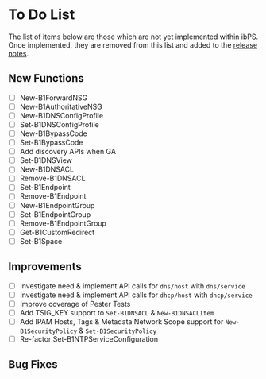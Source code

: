 # To Do List
The list of items below are those which are not yet implemented within ibPS. Once implemented, they are removed from this list and added to the [release notes](https://github.com/TehMuffinMoo/ibPS/blob/dev/RELEASE.md).

## New Functions
- [ ] New-B1ForwardNSG
- [ ] New-B1AuthoritativeNSG
- [ ] New-B1DNSConfigProfile
- [ ] Set-B1DNSConfigProfile
- [ ] New-B1BypassCode
- [ ] Set-B1BypassCode
- [ ] Add discovery APIs when GA
- [ ] Set-B1DNSView
- [ ] New-B1DNSACL
- [ ] Remove-B1DNSACL
- [ ] Set-B1Endpoint
- [ ] Remove-B1Endpoint
- [ ] New-B1EndpointGroup
- [ ] Set-B1EndpointGroup
- [ ] Remove-B1EndpointGroup
- [ ] Get-B1CustomRedirect
- [ ] Set-B1Space

## Improvements
- [ ] Investigate need & implement API calls for `dns/host` with `dns/service`
- [ ] Investigate need & implement API calls for `dhcp/host` with `dhcp/service`
- [ ] Improve coverage of Pester Tests
- [ ] Add TSIG_KEY support to `Set-B1DNSACL` & `New-B1DNSACLItem`
- [ ] Add IPAM Hosts, Tags & Metadata Network Scope support for `New-B1SecurityPolicy` & `Set-B1SecurityPolicy`
- [ ] Re-factor Set-B1NTPServiceConfiguration

## Bug Fixes